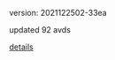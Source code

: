 version: 2021122502-33ea

updated 92 avds

[details](https://github.com/0x74f917491bfa7ebfa379/ali_avd_db/blob/master/change_log/2021/12/25/02/33ea.txt)